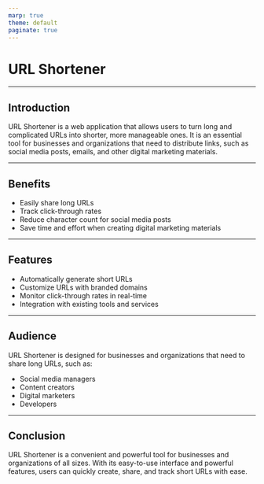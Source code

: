 ```yaml
---
marp: true
theme: default
paginate: true
---
```

# URL Shortener

---
## Introduction

URL Shortener is a web application that allows users to turn long and complicated URLs into shorter, more manageable ones. It is an essential tool for businesses and organizations that need to distribute links, such as social media posts, emails, and other digital marketing materials.

---
## Benefits

- Easily share long URLs
- Track click-through rates
- Reduce character count for social media posts
- Save time and effort when creating digital marketing materials

---
## Features

- Automatically generate short URLs
- Customize URLs with branded domains
- Monitor click-through rates in real-time
- Integration with existing tools and services

---
## Audience

URL Shortener is designed for businesses and organizations that need to share long URLs, such as:

- Social media managers
- Content creators
- Digital marketers
- Developers

---
## Conclusion

URL Shortener is a convenient and powerful tool for businesses and organizations of all sizes. With its easy-to-use interface and powerful features, users can quickly create, share, and track short URLs with ease.
  
